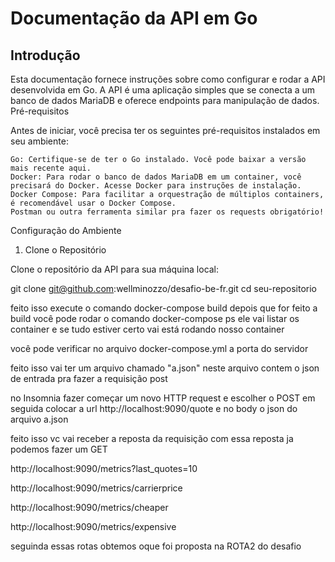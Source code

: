 # Documentação da API em Go
## Introdução

Esta documentação fornece instruções sobre como configurar e rodar a API desenvolvida em Go. A API é uma aplicação simples que se conecta a um banco de dados MariaDB e oferece endpoints para manipulação de dados.
Pré-requisitos

Antes de iniciar, você precisa ter os seguintes pré-requisitos instalados em seu ambiente:

    Go: Certifique-se de ter o Go instalado. Você pode baixar a versão mais recente aqui.
    Docker: Para rodar o banco de dados MariaDB em um container, você precisará do Docker. Acesse Docker para instruções de instalação.
    Docker Compose: Para facilitar a orquestração de múltiplos containers, é recomendável usar o Docker Compose.
    Postman ou outra ferramenta similar pra fazer os requests obrigatório!

Configuração do Ambiente
1. Clone o Repositório

Clone o repositório da API para sua máquina local:


git clone git@github.com:wellminozzo/desafio-be-fr.git
cd seu-repositorio

feito isso execute o comando docker-compose build
depois que for feito a build você pode rodar o comando docker-compose ps
ele vai listar os container e se tudo estiver certo vai está rodando nosso container

você pode verificar no arquivo docker-compose.yml a porta do servidor

feito isso vai ter um arquivo chamado "a.json"
neste arquivo contem o json de entrada pra fazer a requisição post

no Insomnia fazer começar um novo HTTP request e escolher o POST
em seguida colocar a url http://localhost:9090/quote e no body o json do arquivo a.json

feito isso vc vai receber a reposta da requisição
com essa reposta ja podemos fazer um GET

http://localhost:9090/metrics?last_quotes=10

http://localhost:9090/metrics/carrierprice

http://localhost:9090/metrics/cheaper

http://localhost:9090/metrics/expensive

seguinda essas rotas obtemos oque foi proposta na ROTA2 do desafio

